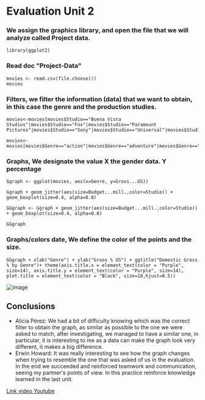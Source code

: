 # Evaluation Unit 2

### We assign the graphics library, and open the file that we will analyze called Project data.
    library(ggplot2)

### Read doc "Project-Data"
    movies <- read.csv(file.choose())
    movies

### Filters, we filter the information (data) that we want to obtain, in this case the genre and the production studies.
    movies<-movies[movies$Studio=="Buena Vista Studios"|movies$Studio=="Fox"|movies$Studio=="Paramount Pictures"|movies$Studio=="Sony"|movies$Studio=="Universal"|movies$Studio=="WB",]
    
    movies<-movies[movies$Genre=="action"|movies$Genre=="adventure"|movies$Genre=="animation"|movies$Genre=="comedy"|movies$Genre=="drama",]

### Graphs, We designate the value X the gender data. Y percentage

    Ggraph <- ggplot(movies, aes(x=Genre, y=Gross...US))

    Ggraph + geom_jitter(aes(size=Budget...mill.,color=Studio)) + geom_boxplot(size=0.4, alpha=0.8)

    GGgraph <- Ggraph + geom_jitter(aes(size=Budget...mill.,color=Studio)) + geom_boxplot(size=0.4, alpha=0.8)

    GGgraph

### Graphs/colors date, We define the color of the points and the size.
    GGgraph + xlab("Genre") + ylab("Groos % US") + ggtitle("Domestic Gross % by Genre")+ theme(axis.title.x = element_text(color = "Purple", size=14), axis.title.y = element_text(color = "Purple", size=14), plot.title = element_text(color = "Black", size=18,hjust=0.5))
    
    
    
   ![image](https://user-images.githubusercontent.com/44456885/171971615-50befaf6-a9e5-44fa-80d7-696492df1355.png)
## Conclusions

- Alicia Pérez: We had a bit of difficulty knowing which was the
correct filter to obtain the graph, as similar as possible to the one
we were asked to match, after investigating, we managed to have a
similar one, in particular, it is interesting to me as a data can make
the graph look very different, it makes a big difference.
- Erwin Howard: It was really interesting to see how the graph
changes when trying to resemble the one that was asked of us in
the evaluation. In the end we succeeded and reinforced teamwork
and communication, seeing my partner's points of view.
In this practice reinforce knowledge learned in the last unit.

[Link video Youtube](https://www.youtube.com/watch?v=uaQcs3C_VFc)
